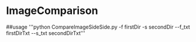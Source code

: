 # ImageComparison
##usage
'''python CompareImageSideSide.py -f firstDir -s secondDir --f_txt firstDirTxt --s_txt secondDirTxt'''
